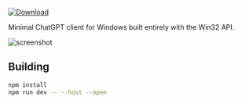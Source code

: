 [![Download](https://img.shields.io/github/v/release/gpt32/application?sort=semver&style=for-the-badge&logo=github&label=Download%20Exe)](https://github.com/gpt32/application/releases/latest/download/gpt32.exe)

Minimal ChatGPT client for Windows built entirely with the Win32 API.

![screenshot](https://raw.githubusercontent.com/GPT32/.github/refs/heads/main/assets/demo.gif)

## Building

```bash
npm install
npm run dev -- --host --open
```
